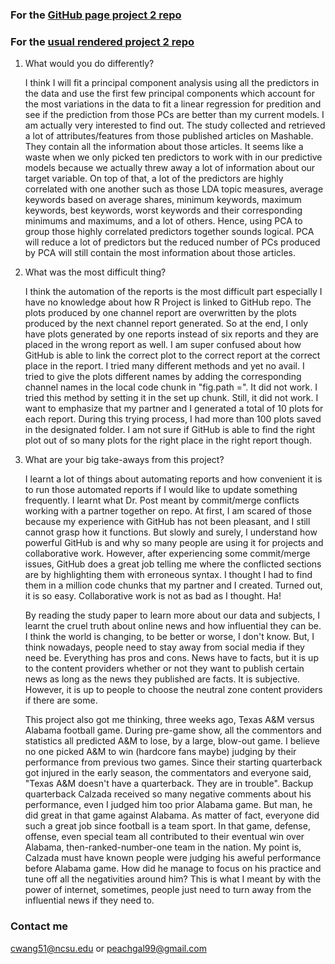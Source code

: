 ### For the [GitHub page project 2 repo](https://github.com/IlanaFeldman/ST558-Project-2)

### For the [usual rendered project 2 repo](https://IlanaFeldman.github.io/ST558-Project-2/)

1. What would you do differently?
   
   I think I will fit a principal component analysis using all the predictors in the data and use the first few principal components which account for the most variations in the data to fit a linear regression for predition and see if the prediction from those PCs are better than my current models. I am actually very interested to find out. The study collected and retrieved a lot of attributes/features from those published articles on Mashable. They contain all the information about those articles. It seems like a waste when we only picked ten predictors to work with in our predictive models because we actually threw away a lot of information about our target variable. On top of that, a lot of the predictors are highly correlated with one another such as those LDA topic measures, average keywords based on average shares, minimum keywords, maximum keywords, best keywords, worst keywords and their corresponding minimums and maximums, and a lot of others. Hence, using PCA to group those highly correlated predictors together sounds logical. PCA will reduce a lot of predictors but the reduced number of PCs produced by PCA will still contain the most information about those articles.
   
2. What was the most difficult thing?
   
   I think the automation of the reports is the most difficult part especially I have no knowledge about how R Project is linked to GitHub repo. The plots produced by one channel report are overwritten by the plots produced by the next channel report generated. So at the end, I only have plots generated by one reports instead of six reports and they are placed in the wrong report as well. I am super confused about how GitHub is able to link the correct plot to the correct report at the correct place in the report. I tried many different methods and yet no avail. I tried to give the plots different names by adding the corresponding channel names in the local code chunk in "fig.path =". It did not work. I tried this method by setting it in the set up chunk. Still, it did not work. I want to emphasize that my partner and I generated a total of 10 plots for each report. During this trying process, I had more than 100 plots saved in the designated folder. I am not sure if GitHub is able to find the right plot out of so many plots for the right place in the right report though. 
   
3. What are your big take-aways from this project?
   
   I learnt a lot of things about automating reports and how convenient it is to run those automated reports if I would like to update something frequently. I learnt what Dr. Post meant by commit/merge conflicts working with a partner together on repo. At first, I am scared of those because my experience with GitHub has not been pleasant, and I still cannot grasp how it functions. But slowly and surely, I understand how powerful GitHub is and why so many people are using it for projects and collaborative work. However, after experiencing some commit/merge issues, GitHub does a great job telling me where the conflicted sections are by highlighting them with erroneous syntax. I thought I had to find them in a million code chunks that my partner and I created. Turned out, it is so easy. Collaborative work is not as bad as I thought. Ha!
   
   By reading the study paper to learn more about our data and subjects, I learnt the cruel truth about online news and how influential they can be. I think the world is changing, to be better or worse, I don't know. But, I think nowadays, people need to stay away from social media if they need be. Everything has pros and cons. News have to facts, but it is up to the content providers whether or not they want to publish certain news as long as the news they published are facts. It is subjective. However, it is up to people to choose the neutral zone content providers if there are some. 
   
   This project also got me thinking, three weeks ago, Texas A&M versus Alabama football game. During pre-game show, all the commentors and statistics all predicted A&M to lose, by a large, blow-out game. I believe no one picked A&M to win (hardcore fans maybe) judging by their performance from previous two games. Since their starting quarterback got injured in the early season, the commentators and everyone said, "Texas A&M doesn't have a quarterback. They are in trouble". Backup quarterback Calzada received so many negative comments about his performance, even I judged him too prior Alabama game. But man, he did great in that game against Alabama. As matter of fact, everyone did such a great job since football is a team sport. In that game, defense, offense, even special team all contributed to their eventual win over Alabama, then-ranked-number-one team in the nation. My point is, Calzada must have known people were judging his aweful performance before Alabama game. How did he manage to focus on his practice and tune off all the negativities around him? This is what I meant by with the power of internet, sometimes, people just need to turn away from the influential news if they need to. 
   
### Contact me

[cwang51@ncsu.edu](mailto:cwang51@ncsu.edu) 
or 
[peachgal99@gmail.com](mailto:peachgal99@gmail.com)
